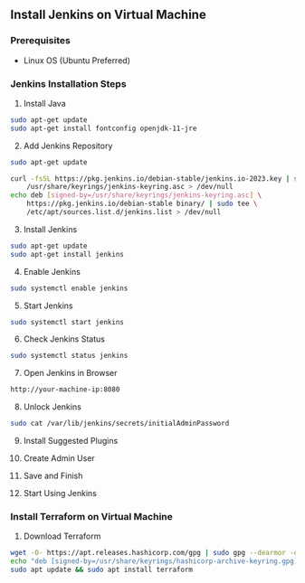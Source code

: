 ## Install Jenkins on Virtual Machine

### Prerequisites

- Linux OS (Ubuntu Preferred)

### Jenkins Installation Steps

1. Install Java

```bash
sudo apt-get update
sudo apt-get install fontconfig openjdk-11-jre
```

2. Add Jenkins Repository

```bash
sudo apt-get update

curl -fsSL https://pkg.jenkins.io/debian-stable/jenkins.io-2023.key | sudo tee \
    /usr/share/keyrings/jenkins-keyring.asc > /dev/null
echo deb [signed-by=/usr/share/keyrings/jenkins-keyring.asc] \
    https://pkg.jenkins.io/debian-stable binary/ | sudo tee \
    /etc/apt/sources.list.d/jenkins.list > /dev/null
```

3. Install Jenkins

```bash
sudo apt-get update
sudo apt-get install jenkins
```

4. Enable Jenkins

```bash
sudo systemctl enable jenkins
```

5. Start Jenkins

```bash
sudo systemctl start jenkins
```

6. Check Jenkins Status

```bash
sudo systemctl status jenkins
```

7. Open Jenkins in Browser

```bash
http://your-machine-ip:8080
```

8. Unlock Jenkins

```bash
sudo cat /var/lib/jenkins/secrets/initialAdminPassword
```

9. Install Suggested Plugins

10. Create Admin User

11. Save and Finish

12. Start Using Jenkins

### Install Terraform on Virtual Machine

1. Download Terraform

```bash
wget -O- https://apt.releases.hashicorp.com/gpg | sudo gpg --dearmor -o /usr/share/keyrings/hashicorp-archive-keyring.gpg
echo "deb [signed-by=/usr/share/keyrings/hashicorp-archive-keyring.gpg] https://apt.releases.hashicorp.com $(lsb_release -cs) main" | sudo tee /etc/apt/sources.list.d/hashicorp.list
sudo apt update && sudo apt install terraform
```
